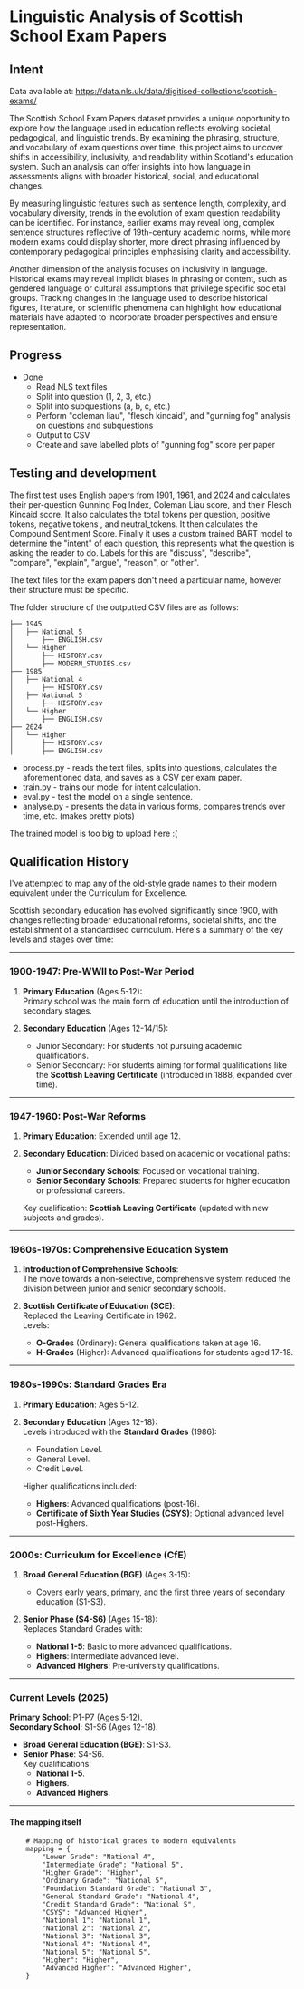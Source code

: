 # Linguistic Analysis of Scottish School Exam Papers #
## Intent ##

Data available at: https://data.nls.uk/data/digitised-collections/scottish-exams/

The Scottish School Exam Papers dataset provides a unique opportunity to explore how the language used in education reflects evolving societal, pedagogical, and linguistic trends. By examining the phrasing, structure, and vocabulary of exam questions over time, this project aims to uncover shifts in accessibility, inclusivity, and readability within Scotland's education system. Such an analysis can offer insights into how language in assessments aligns with broader historical, social, and educational changes.

By measuring linguistic features such as sentence length, complexity, and vocabulary diversity, trends in the evolution of exam question readability can be identified. For instance, earlier exams may reveal long, complex sentence structures reflective of 19th-century academic norms, while more modern exams could display shorter, more direct phrasing influenced by contemporary pedagogical principles emphasising clarity and accessibility.

Another dimension of the analysis focuses on inclusivity in language. Historical exams may reveal implicit biases in phrasing or content, such as gendered language or cultural assumptions that privilege specific societal groups. Tracking changes in the language used to describe historical figures, literature, or scientific phenomena can highlight how educational materials have adapted to incorporate broader perspectives and ensure representation.

## Progress ##
* Done
  * Read NLS text files
  * Split into question (1, 2, 3, etc.)
  * Split into subquestions (a, b, c, etc.)
  * Perform "coleman liau", "flesch kincaid", and "gunning fog" analysis on questions and subquestions
  * Output to CSV
  * Create and save labelled plots of "gunning fog" score per paper

## Testing and development ##
The first test uses English papers from 1901, 1961, and 2024 and calculates their per-question Gunning Fog Index, Coleman Liau score, and their Flesch Kincaid score. It also calculates the total tokens per question, positive tokens, negative tokens , and neutral_tokens. It then calculates the Compound Sentiment Score. Finally it uses a custom trained BART model to determine the "intent" of each question, this represents what the question is asking the reader to do. Labels for this are "discuss", "describe", "compare", "explain", "argue",  "reason",  or "other". 

The text files for the exam papers don't need a particular name, however their structure must be specific.

The folder structure of the outputted CSV files are as follows:
```
├── 1945
│   ├── National 5
│       ├── ENGLISH.csv
│   └── Higher
│       ├── HISTORY.csv
│       ├── MODERN_STUDIES.csv
├── 1985
│   ├── National 4
│       ├── HISTORY.csv
│   ├── National 5
│       ├── HISTORY.csv
│   └── Higher
│       ├── ENGLISH.csv
├── 2024
│   └── Higher
│       ├── HISTORY.csv
│       ├── ENGLISH.csv
```

* process.py - reads the text files, splits into questions, calculates the aforementioned data, and saves as a CSV per exam paper.
* train.py - trains our model for intent calculation.
* eval.py - test the model on a single sentence.
* analyse.py - presents the data in various forms, compares trends over time, etc. (makes pretty plots)

The trained model is too big to upload here :(

## Qualification History ##

I've attempted to map any of the old-style grade names to their modern equivalent under the Curriculum for Excellence.

Scottish secondary education has evolved significantly since 1900, with changes reflecting broader educational reforms, societal shifts, and the establishment of a standardised curriculum. Here's a summary of the key levels and stages over time:

---

### **1900-1947: Pre-WWII to Post-War Period**
1. **Primary Education** (Ages 5-12):  
   Primary school was the main form of education until the introduction of secondary stages.

2. **Secondary Education** (Ages 12-14/15):  
   - Junior Secondary: For students not pursuing academic qualifications.
   - Senior Secondary: For students aiming for formal qualifications like the **Scottish Leaving Certificate** (introduced in 1888, expanded over time).

---

### **1947-1960: Post-War Reforms**
1. **Primary Education**: Extended until age 12.  
2. **Secondary Education**: Divided based on academic or vocational paths:
   - **Junior Secondary Schools**: Focused on vocational training.
   - **Senior Secondary Schools**: Prepared students for higher education or professional careers.  

   Key qualification: **Scottish Leaving Certificate** (updated with new subjects and grades).

---

### **1960s-1970s: Comprehensive Education System**
1. **Introduction of Comprehensive Schools**:  
   The move towards a non-selective, comprehensive system reduced the division between junior and senior secondary schools.

2. **Scottish Certificate of Education (SCE)**:  
   Replaced the Leaving Certificate in 1962.  
   Levels:
   - **O-Grades** (Ordinary): General qualifications taken at age 16.  
   - **H-Grades** (Higher): Advanced qualifications for students aged 17-18.

---

### **1980s-1990s: Standard Grades Era**
1. **Primary Education**: Ages 5-12.  
2. **Secondary Education** (Ages 12-18):  
   Levels introduced with the **Standard Grades** (1986):  
   - Foundation Level.  
   - General Level.  
   - Credit Level.  
   
   Higher qualifications included:  
   - **Highers**: Advanced qualifications (post-16).  
   - **Certificate of Sixth Year Studies (CSYS)**: Optional advanced level post-Highers.

---

### **2000s: Curriculum for Excellence (CfE)**
1. **Broad General Education (BGE)** (Ages 3-15):  
   - Covers early years, primary, and the first three years of secondary education (S1-S3).  
   
2. **Senior Phase (S4-S6)** (Ages 15-18):  
   Replaces Standard Grades with:
   - **National 1-5**: Basic to more advanced qualifications.  
   - **Highers**: Intermediate advanced level.  
   - **Advanced Highers**: Pre-university qualifications.

---

### **Current Levels (2025)**  
**Primary School**: P1-P7 (Ages 5-12).  
**Secondary School**: S1-S6 (Ages 12-18).  
- **Broad General Education (BGE)**: S1-S3.  
- **Senior Phase**: S4-S6.  
   Key qualifications:
   - **National 1-5**.  
   - **Highers**.  
   - **Advanced Highers**.

---
#### The mapping itself
```
    # Mapping of historical grades to modern equivalents
    mapping = {
        "Lower Grade": "National 4",
        "Intermediate Grade": "National 5",
        "Higher Grade": "Higher",
        "Ordinary Grade": "National 5",
        "Foundation Standard Grade": "National 3",
        "General Standard Grade": "National 4",
        "Credit Standard Grade": "National 5",
        "CSYS": "Advanced Higher",
        "National 1": "National 1",
        "National 2": "National 2",
        "National 3": "National 3",
        "National 4": "National 4",
        "National 5": "National 5",
        "Higher": "Higher",
        "Advanced Higher": "Advanced Higher",
    }
```

